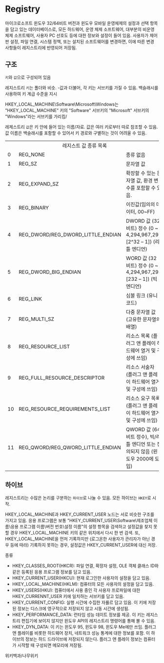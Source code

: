 Registry
========

마이크로소프트 윈도우 32/64비트 버전과 윈도우 모바일 운영체제의 설정과 선택 항목을 담고 있는 데이터베이스로, 모든 하드웨어, 운영 체제 소프트웨어, 대부분의 비운영 체제 소프트웨어, 사용자 PC 선호도 등에 대한 정보와 설정이 들어 있음.
사용자가 제어판 설정, 파일 연결, 시스템 정책, 또는 설치된 소프트웨어를 변경하면, 이에 따른 변경 사항들이 레지스트리에 반영되어 저장됨.

## 구조

`키`와 `값`으로 구성되어 있음

레지스트리 `키`는 폴더와 비슷. -값과 더불어, 각 키는 서브키를 가질 수 있음.
백슬래시를 사용하여 키 계급 수준을 지시

HKEY_LOCAL_MACHINE\Software\Microsoft\Windows는 
"HKEY_LOCAL_MACHINE" 키의 "Software" 서브키의 "Microsoft" 서브키의 "Windows"라는 서브키를 가리킴/

레제스트리 `값`은 키 안에 들어 있는 이름/자료.
값은 여러 키로부터 따로 참조할 수  있음.
값 이름은 백슬래시를 포함할 수 있어서 키 경로와 구별하는 것이 어려울 수 있음.

<table>
  <tr>
    <td colspan="3" align="center">레지스트 값 종류 목록</td>    
  </tr>
  <tr>
    <td>0</td>
    <td>REG_NONE</td>
    <td>종류 없음</td>    
  </tr>
  <tr>
    <td>1</td>
    <td>REG_SZ</td>
    <td>문자열 값</td>    
  </tr>
  <tr>
    <td>2</td>
    <td>REG_EXPAND_SZ</td>
    <td>확장할 수 있는 문자열 값, 환경 변수를 포함할 수 있음.</td>    
  </tr>
  <tr>
    <td>3</td>
    <td>REG_BINARY</td>
    <td>이진값(임의의 데이터, 00~FF)</td>    
  </tr>
  <tr>
    <td>4</td>
    <td>REG_DWORD/REG_DWORD_LITTLE_ENDIAN</td>
    <td>DWORD 값 (32 비트) 정수 (0 ~ 4,294,967,295 [2^32 – 1]) (리틀 엔디언)</td>    
  </tr>
  <tr>
    <td>5</td>
    <td>REG_DWORD_BIG_ENDIAN</td>
    <td>WORD 값 (32 비트) 정수 (0 ~ 4,294,967,295 [232 – 1]) (빅 엔디언)</td>    
  </tr>
  <tr>
    <td>6</td>
    <td>REG_LINK</td>
    <td>심볼 링크 (유니코드)</td>    
  </tr>
  <tr>
    <td>7</td>
    <td>REG_MULTI_SZ</td>
    <td>다중 문자열 값 (고유한 문자열의 배열)</td>    
  </tr>
  <tr>
    <td>8</td>
    <td>REG_RESOURCE_LIST</td>
    <td>리소스 목록 (플러그 앤 플레이 하드웨어 열거 및 구성에 쓰임)</td>    
  </tr>
  <tr>
    <td>9</td>
    <td>REG_FULL_RESOURCE_DESCRIPTOR</td>
    <td>리소스 서술자 (플러그 앤 플레이 하드웨어 열거 및 구성에 쓰임)</td>    
  </tr>
  <tr>
    <td>10</td>
    <td>REG_RESOURCE_REQUIREMENTS_LIST</td>
    <td>리소스 요구 목록 (플러그 앤 플레이 하드웨어 열거 및 구성에 쓰임)</td>    
  </tr>
  <tr>
    <td>11</td>
    <td>REG_QWORD/REG_QWORD_LITTLE_ENDIAN	</td>
    <td>QWORD 값 (64 비트 정수), 빅/리틀 엔디언 또는 정의되지 않음 (윈도우 2000에 도입)</td>    
  </tr>  
</table>

## 하이브

레지스트리는 수많은 논리를 구분하는 `하이브`로 나눌 수 있음. 모든 하이브는 `HKEY`로 시작.

HKEY_LOCAL_MACHINE과 HKEY_CURRENT_USER 노드는 서로 비슷한 구조를 가지고 있음.
응용 프로그램은 보통 "HKEY_CURRENT_USER\Software\제조업체 이름\응용 프로그램 이름\버전 번호\설정 이름"의 설정 항목을 검색하고 설정값을 찾지 못할 경우 HKEY_LOCAL_MACHINE 키의 같은 위치에서 다시 한 번 검색.
또, HKEY_LOCAL_MACHINE을 먼저 기록하지만 (로그온한 사용자가 관리자가 아닌 경우 등에 따라) 기록하지 못하는 경우, 설정값은 HKEY_CURRENT_USER에 대신 저장.

종류
* HKEY_CLASSES_ROOT(HKCR): 파일 연결, 확장자 설정, OLE 객체 클래스 ID와 같은 등록된 응용 프로그램 정보를 담고 있음.
* HKEY_CURRENT_USER(HKCU): 현재 로그인한 사용자의 설정을 담고 있음.
* HKEY_LOCAL_MACHINE(HKLM): 컴퓨터의 모든 사용자의 설정을 담고 있음.
* HKEY_USERS(HKU): 컴퓨터에서 사용 중인 각 사용자 프로파일에 대한 HKEY_CURRENNT_USER 키에 일치하는 서브키를 담고 있음.
* HKEY_CURRENT_CONFIG: 실행 시간에 수집한 자룔르 담고 있음. 이 키에 저장된 정보는 디스크에 영구적으로 저장되지 않고 시동 시간에 생성됨.
* HKEY_PERFORMANCE_DATA: 런타임 성능 데이트 정보를 제공. 이 키는 레지스트리 편집기에 보이지 않지만 윈도우 API의 레지스트리 명령어를 통해 볼 수 있음.
* HKEY_DYN_DATA: 이 키는 윈도우 95, 윈도우 98, 윈도우 Me에만 쓰임. 플러그 앤 플레이를 비롯한 하드웨어 장치, 네트워크 성능 통계에 대한 정보를 포함. 이 하이브의 정보는 하드 드라이브에 저장되지 않는다. 플러그 앤 플레이 정보는 컴퓨터가 시작할 때 구성되면 메모리에 저장됨.

위키백과/나무위키
